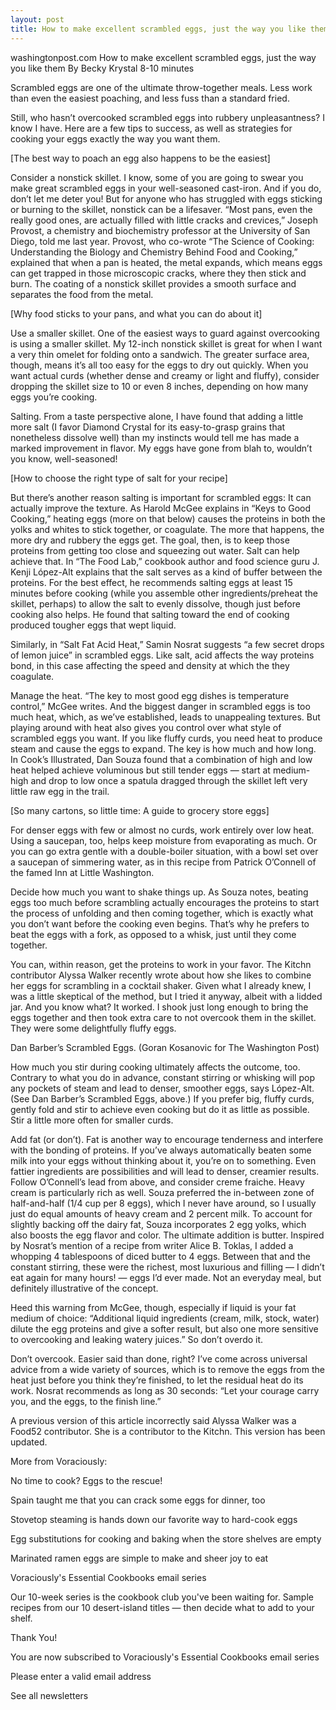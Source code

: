 ```yaml
---
layout: post
title: How to make excellent scrambled eggs, just the way you like them
---
```



washingtonpost.com
How to make excellent scrambled eggs, just the way you like them
By Becky Krystal
8-10 minutes

Scrambled eggs are one of the ultimate throw-together meals. Less work than even the easiest poaching, and less fuss than a standard fried.

Still, who hasn’t overcooked scrambled eggs into rubbery unpleasantness? I know I have. Here are a few tips to success, as well as strategies for cooking your eggs exactly the way you want them.

[The best way to poach an egg also happens to be the easiest]

Consider a nonstick skillet. I know, some of you are going to swear you make great scrambled eggs in your well-seasoned cast-iron. And if you do, don’t let me deter you! But for anyone who has struggled with eggs sticking or burning to the skillet, nonstick can be a lifesaver. “Most pans, even the really good ones, are actually filled with little cracks and crevices,” Joseph Provost, a chemistry and biochemistry professor at the University of San Diego, told me last year. Provost, who co-wrote “The Science of Cooking: Understanding the Biology and Chemistry Behind Food and Cooking,” explained that when a pan is heated, the metal expands, which means eggs can get trapped in those microscopic cracks, where they then stick and burn. The coating of a nonstick skillet provides a smooth surface and separates the food from the metal.

[Why food sticks to your pans, and what you can do about it]

Use a smaller skillet. One of the easiest ways to guard against overcooking is using a smaller skillet. My 12-inch nonstick skillet is great for when I want a very thin omelet for folding onto a sandwich. The greater surface area, though, means it’s all too easy for the eggs to dry out quickly. When you want actual curds (whether dense and creamy or light and fluffy), consider dropping the skillet size to 10 or even 8 inches, depending on how many eggs you’re cooking.

Salting. From a taste perspective alone, I have found that adding a little more salt (I favor Diamond Crystal for its easy-to-grasp grains that nonetheless dissolve well) than my instincts would tell me has made a marked improvement in flavor. My eggs have gone from blah to, wouldn’t you know, well-seasoned!

[How to choose the right type of salt for your recipe]

But there’s another reason salting is important for scrambled eggs: It can actually improve the texture. As Harold McGee explains in “Keys to Good Cooking,” heating eggs (more on that below) causes the proteins in both the yolks and whites to stick together, or coagulate. The more that happens, the more dry and rubbery the eggs get. The goal, then, is to keep those proteins from getting too close and squeezing out water. Salt can help achieve that. In “The Food Lab,” cookbook author and food science guru J. Kenji López-Alt explains that the salt serves as a kind of buffer between the proteins. For the best effect, he recommends salting eggs at least 15 minutes before cooking (while you assemble other ingredients/preheat the skillet, perhaps) to allow the salt to evenly dissolve, though just before cooking also helps. He found that salting toward the end of cooking produced tougher eggs that wept liquid.

Similarly, in “Salt Fat Acid Heat,” Samin Nosrat suggests “a few secret drops of lemon juice” in scrambled eggs. Like salt, acid affects the way proteins bond, in this case affecting the speed and density at which the they coagulate.

Manage the heat. “The key to most good egg dishes is temperature control,” McGee writes. And the biggest danger in scrambled eggs is too much heat, which, as we’ve established, leads to unappealing textures. But playing around with heat also gives you control over what style of scrambled eggs you want. If you like fluffy curds, you need heat to produce steam and cause the eggs to expand. The key is how much and how long. In Cook’s Illustrated, Dan Souza found that a combination of high and low heat helped achieve voluminous but still tender eggs — start at medium-high and drop to low once a spatula dragged through the skillet left very little raw egg in the trail.

[So many cartons, so little time: A guide to grocery store eggs]

For denser eggs with few or almost no curds, work entirely over low heat. Using a saucepan, too, helps keep moisture from evaporating as much. Or you can go extra gentle with a double-boiler situation, with a bowl set over a saucepan of simmering water, as in this recipe from Patrick O’Connell of the famed Inn at Little Washington.

Decide how much you want to shake things up. As Souza notes, beating eggs too much before scrambling actually encourages the proteins to start the process of unfolding and then coming together, which is exactly what you don’t want before the cooking even begins. That’s why he prefers to beat the eggs with a fork, as opposed to a whisk, just until they come together.

You can, within reason, get the proteins to work in your favor. The Kitchn contributor Alyssa Walker recently wrote about how she likes to combine her eggs for scrambling in a cocktail shaker. Given what I already knew, I was a little skeptical of the method, but I tried it anyway, albeit with a lidded jar. And you know what? It worked. I shook just long enough to bring the eggs together and then took extra care to not overcook them in the skillet. They were some delightfully fluffy eggs.


Dan Barber’s Scrambled Eggs. (Goran Kosanovic for The Washington Post)

How much you stir during cooking ultimately affects the outcome, too. Contrary to what you do in advance, constant stirring or whisking will pop any pockets of steam and lead to denser, smoother eggs, says López-Alt. (See Dan Barber’s Scrambled Eggs, above.) If you prefer big, fluffy curds, gently fold and stir to achieve even cooking but do it as little as possible. Stir a little more often for smaller curds.

Add fat (or don’t). Fat is another way to encourage tenderness and interfere with the bonding of proteins. If you’ve always automatically beaten some milk into your eggs without thinking about it, you’re on to something. Even fattier ingredients are possibilities and will lead to denser, creamier results. Follow O’Connell’s lead from above, and consider creme fraiche. Heavy cream is particularly rich as well. Souza preferred the in-between zone of half-and-half (1/4 cup per 8 eggs), which I never have around, so I usually just do equal amounts of heavy cream and 2 percent milk. To account for slightly backing off the dairy fat, Souza incorporates 2 egg yolks, which also boosts the egg flavor and color. The ultimate addition is butter. Inspired by Nosrat’s mention of a recipe from writer Alice B. Toklas, I added a whopping 4 tablespoons of diced butter to 4 eggs. Between that and the constant stirring, these were the richest, most luxurious and filling — I didn’t eat again for many hours! — eggs I’d ever made. Not an everyday meal, but definitely illustrative of the concept.

Heed this warning from McGee, though, especially if liquid is your fat medium of choice: “Additional liquid ingredients (cream, milk, stock, water) dilute the egg proteins and give a softer result, but also one more sensitive to overcooking and leaking watery juices.” So don’t overdo it.

Don’t overcook. Easier said than done, right? I’ve come across universal advice from a wide variety of sources, which is to remove the eggs from the heat just before you think they’re finished, to let the residual heat do its work. Nosrat recommends as long as 30 seconds: “Let your courage carry you, and the eggs, to the finish line.”

A previous version of this article incorrectly said Alyssa Walker was a Food52 contributor. She is a contributor to the Kitchn. This version has been updated.

More from Voraciously:

No time to cook? Eggs to the rescue!

Spain taught me that you can crack some eggs for dinner, too

Stovetop steaming is hands down our favorite way to hard-cook eggs

Egg substitutions for cooking and baking when the store shelves are empty

Marinated ramen eggs are simple to make and sheer joy to eat

Voraciously's Essential Cookbooks email series

Our 10-week series is the cookbook club you've been waiting for. Sample recipes from our 10 desert-island titles — then decide what to add to your shelf.

Thank You!

You are now subscribed to Voraciously's Essential Cookbooks email series

Please enter a valid email address

See all newsletters
